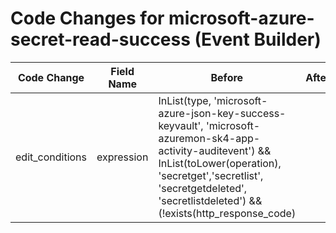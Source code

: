 # Code Changes for microsoft-azure-secret-read-success (Event Builder)

| Code Change | Field Name | Before | After |
|-------------|------------|--------|-------|
| edit_conditions | expression | InList(type, 'microsoft-azure-json-key-success-keyvault', 'microsoft-azuremon-sk4-app-activity-auditevent') && InList(toLower(operation), 'secretget','secretlist', 'secretgetdeleted', 'secretlistdeleted') && (!exists(http_response_code) || !startsWithAny(http_response_code,'4', '5', '6')) | InList(type, 'microsoft-azure-json-key-success-keyvault', 'microsoft-azuremon-sk4-app-activity-auditevent') && InList(toLower(operation), 'secretget','secretlist', 'secretgetdeleted', 'secretlistdeleted') && !startsWithAny(http_response_code,'4', '5', '6') |